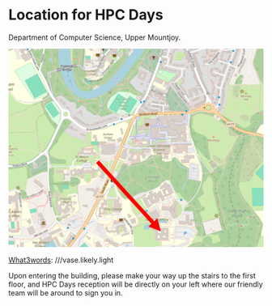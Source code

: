 # Location for HPC Days

Department of Computer Science, Upper Mountjoy.

![Location](../images/cslocation.png)

[What3words](https://what3words.com/vase.likely.light): ///vase.likely.light

Upon entering the building, please make your way up the stairs to the first floor, and HPC Days reception will be directly on your left where our friendly team will be around to sign you in.
